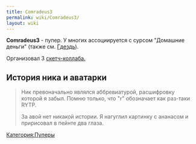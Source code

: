 ```yaml
---
title: Comradeus3
permalink: wiki/Comradeus3/
layout: wiki
---
```


**Comradeus3** - пупер. У многих ассоциируется с сурсом "Домашние
деньги" (также см. [Гдездь](Гдездь "wikilink")).

Организовал 3 [скетч-коллаба.](Коллаб#Sketch-collab "wikilink")

## История ника и аватарки

> Ник превоначально являлся аббревиатурой, расшифровку которой я забыл.
> Помню только, что "r" обозначает как раз-таки RYTP.
>
> За авой нет никакой истории. Я нагуглил картинку с ананасом и
> пририсовал в пейнте два глаза.

[Категория:Пуперы](Категория:Пуперы "wikilink")

